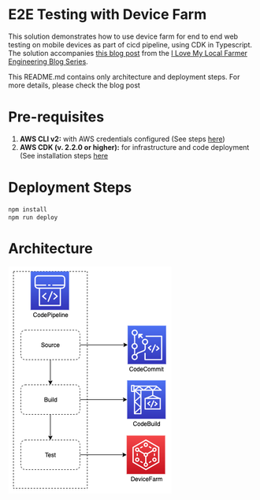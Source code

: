 # E2E Testing with Device Farm

This solution demonstrates how to use device farm for end to end web testing on mobile devices as part of cicd pipeline, using CDK in Typescript. The solution accompanies [this blog post](https://medium.com/i-love-my-local-farmer-engineering-blog/dns-multi-account-management-using-cdk-6394ef295eee) from the [I Love My Local Farmer Engineering Blog Series](https://medium.com/i-love-my-local-farmer-engineering-blog).

This README.md contains only architecture and deployment steps. For more details, please check the blog post

# Pre-requisites

1. **AWS CLI v2:** with AWS credentials configured (See steps [here](https://docs.aws.amazon.com/cdk/latest/guide/getting_started.html#getting_started_prerequisites))
1. **AWS CDK (v. 2.2.0 or higher):** for infrastructure and code deployment (See installation steps [here](https://docs.aws.amazon.com/cdk/latest/guide/getting_started.html#getting_started_install)

# Deployment Steps

```
npm install
npm run deploy
```

# Architecture

![Architecture](doc/architecture.png)
